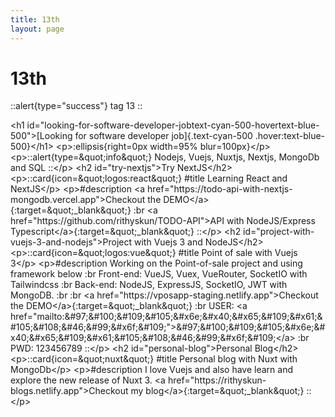 ```yaml
---
title: 13th
layout: page
---
```

# 13th
::alert{type="success"}
tag 13
::

&lt;h1 id&#x3D;&quot;looking-for-software-developer-jobtext-cyan-500-hovertext-blue-500&quot;&gt;[Looking for software developer job]{.text-cyan-500 .hover:text-blue-500}&lt;&#x2F;h1&gt;
&lt;p&gt;:ellipsis{right&#x3D;0px width&#x3D;95% blur&#x3D;100px}&lt;&#x2F;p&gt;
&lt;p&gt;::alert{type&#x3D;&amp;quot;info&amp;quot;}
Nodejs, Vuejs, Nuxtjs, Nextjs, MongoDb and SQL
::&lt;&#x2F;p&gt;
&lt;h2 id&#x3D;&quot;try-nextjs&quot;&gt;Try NextJS&lt;&#x2F;h2&gt;
&lt;p&gt;::card{icon&#x3D;&amp;quot;logos:react&amp;quot;}
#title
Learning React and NextJS&lt;&#x2F;p&gt;
&lt;p&gt;#description
&lt;a href&#x3D;&quot;https:&#x2F;&#x2F;todo-api-with-nextjs-mongodb.vercel.app&quot;&gt;Checkout the DEMO&lt;&#x2F;a&gt;{:target&#x3D;&amp;quot;_blank&amp;quot;} :br
&lt;a href&#x3D;&quot;https:&#x2F;&#x2F;github.com&#x2F;rithyskun&#x2F;TODO-API&quot;&gt;API with NodeJS&#x2F;Express Typescript&lt;&#x2F;a&gt;{:target&#x3D;&amp;quot;_blank&amp;quot;}
::&lt;&#x2F;p&gt;
&lt;h2 id&#x3D;&quot;project-with-vuejs-3-and-nodejs&quot;&gt;Project with Vuejs 3 and NodeJS&lt;&#x2F;h2&gt;
&lt;p&gt;::card{icon&#x3D;&amp;quot;logos:vue&amp;quot;}
#title
Point of sale with Vuejs 3&lt;&#x2F;p&gt;
&lt;p&gt;#description
Working on the Point-of-sale project and using framework below :br
Front-end: VueJS, Vuex, VueRouter, SocketIO with Tailwindcss :br
Back-end: NodeJS, ExpressJS, SocketIO, JWT with MongoDB. :br
:br
&lt;a href&#x3D;&quot;https:&#x2F;&#x2F;vposapp-staging.netlify.app&quot;&gt;Checkout the DEMO&lt;&#x2F;a&gt;{:target&#x3D;&amp;quot;_blank&amp;quot;} :br
USER: &lt;a href&#x3D;&quot;mailto:&amp;#97;&amp;#100;&amp;#109;&amp;#105;&amp;#x6e;&amp;#x40;&amp;#x65;&amp;#109;&amp;#x61;&amp;#105;&amp;#108;&amp;#46;&amp;#99;&amp;#x6f;&amp;#109;&quot;&gt;&amp;#97;&amp;#100;&amp;#109;&amp;#105;&amp;#x6e;&amp;#x40;&amp;#x65;&amp;#109;&amp;#x61;&amp;#105;&amp;#108;&amp;#46;&amp;#99;&amp;#x6f;&amp;#109;&lt;&#x2F;a&gt; :br
PWD: 123456789
::&lt;&#x2F;p&gt;
&lt;h2 id&#x3D;&quot;personal-blog&quot;&gt;Personal Blog&lt;&#x2F;h2&gt;
&lt;p&gt;::card{icon&#x3D;&amp;quot;nuxt&amp;quot;}
#title
Personal blog with Nuxt with MongoDb&lt;&#x2F;p&gt;
&lt;p&gt;#description
I love Vuejs and also have learn and explore the new release of Nuxt 3.
&lt;a href&#x3D;&quot;https:&#x2F;&#x2F;rithyskun-blogs.netlify.app&quot;&gt;Checkout my blog&lt;&#x2F;a&gt;{:target&#x3D;&amp;quot;_blank&amp;quot;}
::&lt;&#x2F;p&gt;

